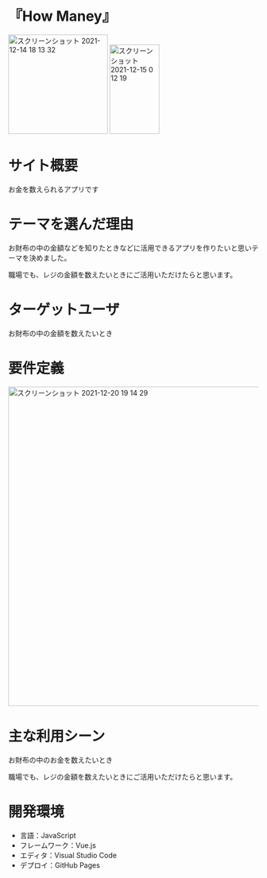 # 『How Maney』

<img width="200" alt="スクリーンショット 2021-12-14 18 13 32" src="https://user-images.githubusercontent.com/86521768/145968637-90713c26-7502-4669-808b-a77be1292663.png"> <img width="100" height="180" alt="スクリーンショット 2021-12-15 0 12 19" src="https://user-images.githubusercontent.com/86521768/146025285-03ed7f23-90b2-4f57-b8eb-fc9ba0f0c7d8.png">


#  サイト概要

お金を数えられるアプリです


#  テーマを選んだ理由

お財布の中の金額などを知りたときなどに活用できるアプリを作りたいと思いテーマを決めました。


職場でも、レジの金額を数えたいときにご活用いただけたらと思います。

#  ターゲットユーザ

お財布の中の金額を数えたいとき

#  要件定義

<img width="643" alt="スクリーンショット 2021-12-20 19 14 29" src="https://user-images.githubusercontent.com/86521768/146753077-cefaf38e-26c8-4aad-9cd6-96e2d7d5d011.png">


#  主な利用シーン

お財布の中のお金を数えたいとき


職場でも、レジの金額を数えたいときにご活用いただけたらと思います。



#  開発環境
- 言語：JavaScript
- フレームワーク：Vue.js
- エディタ：Visual Studio Code
- デプロイ：GitHub Pages
